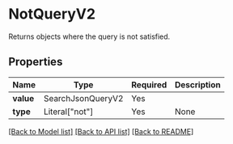# NotQueryV2

Returns objects where the query is not satisfied.

## Properties
| Name | Type | Required | Description |
| ------------ | ------------- | ------------- | ------------- |
**value** | SearchJsonQueryV2 | Yes |  |
**type** | Literal["not"] | Yes | None |


[[Back to Model list]](../../../README.md#models-v2-link) [[Back to API list]](../../../README.md#apis-v2-link) [[Back to README]](../../../README.md)
